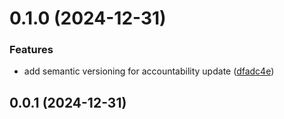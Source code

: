 # 0.1.0 (2024-12-31)


### Features

* add semantic versioning for accountability update ([dfadc4e](https://github.com/lemonsprites/matsa-app/commit/dfadc4ec5766db011fb8495f3deb06123839e6ee))



## 0.0.1 (2024-12-31)



